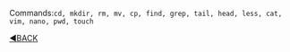 Commands:``cd, mkdir, rm, mv, cp, find,
grep, tail, head, less, cat, vim, nano, pwd,
touch``

[:arrow_backward:BACK](https://github.com/c1plak/Vadims_Course_group27)
